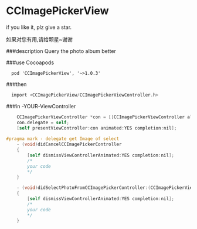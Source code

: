 # CCImagePickerView
  if you like it, plz give a star.
  
  如果对您有用,请给颗星~谢谢

###description
  Query the photo album better

###use Cocoapods
```
  pod 'CCImagePickerView', '~>1.0.3'
```

###then
```Objective-C
  import <CCImagePickerView/CCImagePickerViewController.h>
```
###in -YOUR-ViewController
```Objective-C
    CCImagePickerViewController *con = [[CCImagePickerViewController alloc] init];
    con.delegate = self;
    [self presentViewController:con animated:YES completion:nil];
  
#pragma mark - delegate get Image of select
    - (void)didCancelCCImagePickerController
    {
        [self dismissViewControllerAnimated:YES completion:nil];
        /*
        your code
        */
    }

    - (void)didSelectPhotoFromCCImagePickerController:(CCImagePickerViewController *)pikcer result:(NSMutableArray *)cResult
    {
        [self dismissViewControllerAnimated:YES completion:nil];
        /*
        your code
        */
    }
```
